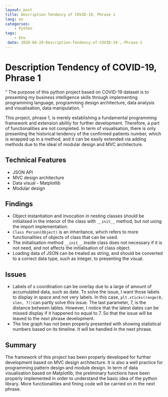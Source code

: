 ```yaml
---
layout: post
title: Description Tendency of COVID-19, Phrase 1
lang: en
categories:
    - Python
tags:
    - Env
 date: 2020-04-29-Description-Tendency-of-COVID-19-,-Phrase-1
---
```



# Description Tendency of COVID-19, Phrase 1
“ The purpose of this python project based on COVID-19 dataset is to presenting my business intelligence skills through implementing programming language, programming design architecture,  data analysis and visualisation, data manipulation. ”

This project, phrase 1, is merely establishing a fundamental programming framework and extension ability for further development. Therefore, a part of functionalities are not  completed. In term of visualisation, there is only presenting the historical tendency of  the confirmed patients number, which is wrapped up in a method, and it can be easily extended via adding methods due to the ideal of modular design and MVC architecture.

## Technical Features
* JSON API 
* MVC design architecture 
* Data visual - Matplotlib
* Modular design

## Findings
* Object instantiation and invocation in nesting classes should be initialised in the interior of  the class with `__init__` method,  but not using the import implementation.
* `Class Person(Object)` is an inheritance, which refers to more functionalities of objects of class that can be used. 
* The initialisation method `__init__` inside class does not necessary if it is not need, and not affects the initialisation of class object.
* Loading data of JSON can be treated as string, and should be converted to a correct data type, such as integer, to presenting the visual.

## Issues
* Labels of x coordination can be overlay due to a large of amount of accumulated data, such as date. To solve the issue, I want those labels to display in space and not very labels. In this case,  `plt.xticks(range(0, xlen, 7))`can partly solve this issue.  The last parameter, 7, is the distance between lables. However, I notice that the latest dates can be missed display if it happened no equal to 7. So that the issue will be leaved to the next  phrase development. 
* The line graph has not been properly presented with showing statistical numbers based on its timeline. It will be handled in the next phrase.

## Summary
The framework of this project has been properly developed for further development based on MVC design architecture. It is also a well practice for programming pattern design and module design.  In term of data visualisation based on Matplotlib, the preliminary functions have been properly implemented in order to understand the basic idea of the python library. More functionalities and fining code will be carried on in the next phrase. 






